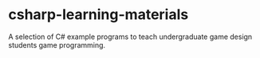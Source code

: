 # csharp-learning-materials
A selection of C# example programs to teach undergraduate game design students game programming.
